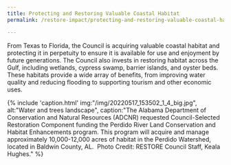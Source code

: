 ```yaml
---
title: Protecting and Restoring Valuable Coastal Habitat
permalink: /restore-impact/protecting-and-restoring-valuable-coastal-habitat/

---
```

From Texas to Florida, the Council is acquiring valuable coastal habitat and protecting it in perpetuity to ensure it is available for use and enjoyment by future generations. The Council also invests in restoring habitat across the Gulf, including wetlands, cypress swamp, barrier islands, and oyster beds. These habitats provide a wide array of benefits, from improving water quality and reducing flooding to supporting tourism and other economic uses.

{% include 'caption.html' 
    img:"/img/20220517_153502_1_4_big.jpg",  
    alt:"Water and trees landscape", 
    caption:"The Alabama Department of Conservation and Natural Resources (ADCNR) requested Council-Selected Restoration Component funding the Perdido River Land Conservation and Habitat Enhancements program. This program will acquire and manage approximately 10,000-12,000 acres of habitat in the Perdido Watershed, located in Baldwin County, AL.  Photo Credit: RESTORE Council Staff, Keala Hughes." %} 
